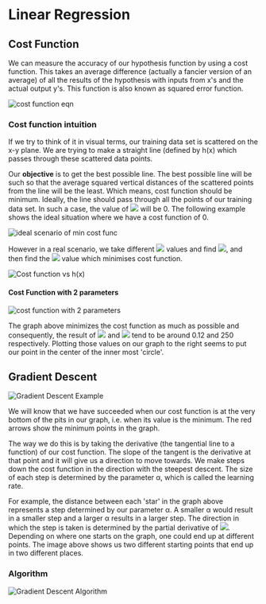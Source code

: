 # Linear Regression

## Cost Function
We can measure the accuracy of our hypothesis function by using a cost function. 
This takes an average difference (actually a fancier version of an average) of all the results of the hypothesis with inputs from x's and the actual output y's.
This function is also known as squared error function.

![cost function eqn](https://i.ibb.co/5jx3S5f/image.png)

### Cost function intuition
If we try to think of it in visual terms, our training data set is scattered on the x-y plane. We are trying to make a straight line (defined by h(x) which passes through these scattered data points.

Our **objective** is to get the best possible line. The best possible line will be such so that the average squared vertical distances of the scattered points from the line will be the least. Which means, cost function should be minimum.  Ideally, the line should pass through all the points of our training data set. In such a case, the value of <img src="https://render.githubusercontent.com/render/math?math=J(\theta_0,\theta_1)"> will be 0. The following example shows the ideal situation where we have a cost function of 0.

![ideal scenario of min cost func](https://d3c33hcgiwev3.cloudfront.net/imageAssetProxy.v1/_B8TJZtREea33w76dwnDIg_3e3d4433e32478f8df446d0b6da26c27_Screenshot-2016-10-26-00.57.56.png?expiry=1615593600000&hmac=wCDd-VlCY1x7eD29FGGwQdtOAGKtXB1afXUgBefYpyk)

However in a real scenario, we take different <img src="https://render.githubusercontent.com/render/math?math=\theta"> values and find <img src="https://render.githubusercontent.com/render/math?math=h(x)">, and then find the <img src="https://render.githubusercontent.com/render/math?math=\theta"> value which minimises cost function.

![Cost function vs h(x)](https://i.ibb.co/QdN6n96/image.png)

#### Cost Function with 2 parameters
![cost function with 2 parameters](https://d3c33hcgiwev3.cloudfront.net/imageAssetProxy.v1/hsGgT536Eeai9RKvXdDYag_2a61803b5f4f86d4290b6e878befc44f_Screenshot-2016-10-29-09.59.41.png?expiry=1615593600000&hmac=R9MQGBu4E7bge5Jn9rUPmzHX4_M9ion-3aDUUs9N66A)

The graph above minimizes the cost function as much as possible and consequently, the result of <img src="https://render.githubusercontent.com/render/math?math=\theta_0"> and <img src="https://render.githubusercontent.com/render/math?math=\theta_1"> tend to be around 0.12 and 250 respectively. Plotting those values on our graph to the right seems to put our point in the center of the inner most 'circle'. 


## Gradient Descent
![Gradient Descent Example](https://d3c33hcgiwev3.cloudfront.net/imageAssetProxy.v1/bn9SyaDIEeav5QpTGIv-Pg_0d06dca3d225f3de8b5a4a7e92254153_Screenshot-2016-11-01-23.48.26.png?expiry=1615593600000&hmac=vwTDK5y-0sn3g2yYsDpbIwd5vY6HFhkaoTkKP1xpyVA)

We will know that we have succeeded when our cost function is at the very bottom of the pits in our graph, i.e. when its value is the minimum.  The red arrows show the minimum points in the graph.

The way we do this is by taking the derivative (the tangential line to a function) of our cost function. The slope of the tangent is the derivative at that point and it will give us a direction to move towards. We make steps down the cost function in the direction with the steepest descent. The size of each step is determined by the parameter α, which is called the learning rate. 

For example, the distance between each 'star' in the graph above represents a step determined by our parameter α. A smaller α would result in a smaller step and a larger α results in a larger step. The direction in which the step is taken is determined by the partial derivative of <img src="https://render.githubusercontent.com/render/math?math=J(\theta_0,\theta_1)">. Depending on where one starts on the graph, one could end up at different points. The image above shows us two different starting points that end up in two different places. 

### Algorithm
![Gradient Descent Algorithm](https://i.ibb.co/0fMPRSw/image.png)
